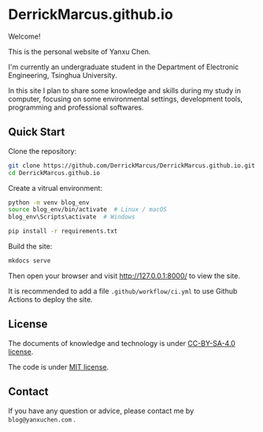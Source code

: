 # DerrickMarcus.github.io

Welcome!

This is the personal website of Yanxu Chen.

I'm currently an undergraduate student in the Department of Electronic Engineering, Tsinghua University.

In this site I plan to share some knowledge and skills during my study in computer, focusing on some environmental settings, development tools, programming and professional softwares.

## Quick Start

Clone the repository:

```bash
git clone https://github.com/DerrickMarcus/DerrickMarcus.github.io.git
cd DerrickMarcus.github.io
```

Create a vitrual environment:

```bash
python -m venv blog_env
source blog_env/bin/activate  # Linux / macOS
blog_env\Scripts\activate  # Windows

pip install -r requirements.txt
```

Build the site:

```bash
mkdocs serve
```

Then open your browser and visit <http://127.0.0.1:8000/> to view the site.

It is recommended to add a file `.github/workflow/ci.yml` to use Github Actions to deploy the site.

## License

The documents of knowledge and technology is under [CC-BY-SA-4.0 license](./LICENSE).

The code is under [MIT license](./LICENSE_CODE).

## Contact

If you have any question or advice, please contact me by `blog@yanxuchen.com` .

